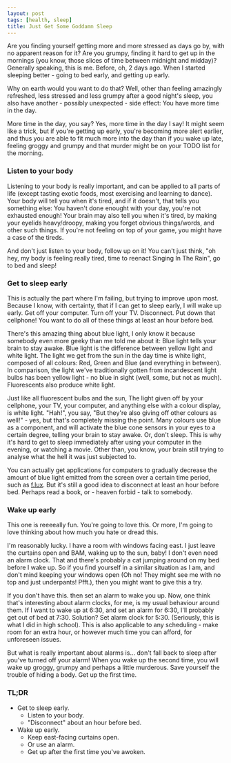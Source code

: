 ```yaml
---
layout: post
tags: [health, sleep]
title: Just Get Some Goddamn Sleep
---
```


Are you finding yourself getting more and more stressed as days go by, with no apparent reason for it? Are you grumpy, finding it hard to get up in the mornings (you know, those slices of time between midnight and midday)? Generally speaking, this is me. Before, oh, 2 days ago. When I started sleeping better - going to bed early, and getting up early.

Why on earth would you want to do that? Well, other than feeling amazingly refreshed, less stressed and less grumpy after a good night's sleep, you also have another - possibly unexpected - side effect: You have more time in the day.

More time in the day, you say? Yes, more time in the day I say! It might seem like a trick, but if you're getting up early, you're becoming more alert earlier, and thus you are able to fit much more into the day than if you wake up late, feeling groggy and grumpy and that murder might be on your TODO list for the morning.

### Listen to your body

Listening to your body is really important, and can be applied to all parts of life (except tasting exotic foods, most exercising and learning to dance). Your body will tell you when it's tired, and if it doesn't, that tells you something else: You haven't done enought with your day, you're not exhausted enough! Your brain may also tell you when it's tired, by making your eyelids heavy/droopy, making you forget obvious things/words, and other such things. If you're not feeling on top of your game, you might have a case of the tireds.

And don't just listen to your body, follow up on it! You can't just think, "oh hey, my body is feeling really tired, time to reenact Singing In The Rain", go to bed and sleep!

### Get to sleep early

This is actually the part where I'm failing, but trying to improve upon most. Because I know, with certainty, that if I can get to sleep early, I will wake up early. Get off your computer. Turn off your TV. Disconnect. Put down that cellphone! You want to do all of these things at least an hour before bed.

There's this amazing thing about blue light, I only know it because somebody even more geeky than me told me about it: Blue light tells your brain to stay awake. Blue light is the difference between yellow light and white light. The light we get from the sun in the day time is white light, composed of all colours: Red, Green and Blue (and everything in between). In comparison, the light we've traditionally gotten from incandescent light bulbs has been yellow light - no blue in sight (well, some, but not as much). Fluorescents also produce white light.

Just like all fluorescent bulbs and the sun, The light given off by your cellphone, your TV, your computer, and anything else with a colour display, is white light. "Hah!", you say, "But they're also giving off other colours as well!" - yes, but that's completely missing the point. Many colours use blue as a component, and will activate the blue cone sensors in your eyes to a certain degree, telling your brain to stay awake. Or, don't sleep. This is why it's hard to get to sleep immediately after using your computer in the evening, or watching a movie. Other than, you know, your brain still trying to analyse what the hell it was just subjected to.

You can actually get applications for computers to gradually decrease the amount of blue light emitted from the screen over a certain time period, such as [f.lux](http://stereopsis.com/flux/). But it's still a good idea to disconnect at least an hour before bed. Perhaps read a book, or - heaven forbid - talk to somebody.

### Wake up early

This one is reeeeally fun. You're going to love this. Or more, I'm going to love thinking about how much you hate or dread this.

I'm reasonably lucky. I have a room with windows facing east. I just leave the curtains open and BAM, waking up to the sun, baby! I don't even need an alarm clock. That and there's probably a cat jumping around on my bed before I wake up. So if you find yourself in a similar situation as I am, and don't mind keeping your windows open (Oh no! They might see me with no top and just underpants! Pfft.), then you might want to give this a try.

If you don't have this. then set an alarm to wake you up. Now, one think that's interesting about alarm clocks, for me, is my usual behaviour around them. If I want to wake up at 6:30, and set an alarm for 6:30, I'll probably get out of bed at 7:30. Solution? Set alarm clock for 5:30. (Seriously, this is what I did in high school). This is also applicable to any scheduling - make room for an extra hour, or however much time you can afford, for unforeseen issues.

But what is really important about alarms is... don't fall back to sleep after you've turned off your alarm! When you wake up the second time, you will wake up groggy, grumpy and perhaps a little murderous. Save yourself the trouble of hiding a body. Get up the first time.

### TL;DR

* Get to sleep early.
  * Listen to your body.
  * "Disconnect" about an hour before bed.
* Wake up early.
  * Keep east-facing curtains open.
  * Or use an alarm.
  * Get up after the first time you've awoken.
